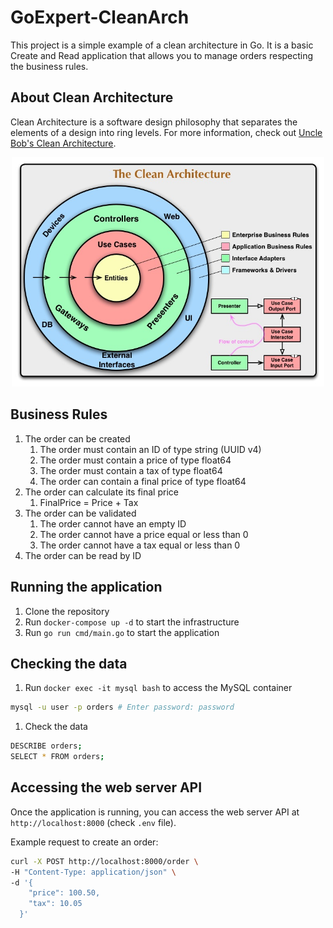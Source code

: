 # GoExpert-CleanArch

This project is a simple example of a clean architecture in Go. It is a basic Create and Read application that allows you to manage orders respecting the business rules.

## About Clean Architecture

Clean Architecture is a software design philosophy that separates the elements of a design into ring levels. For more information, check out [Uncle Bob's Clean Architecture](https://blog.cleancoder.com/uncle-bob/2012/08/13/the-clean-architecture.html).

<div align="center">
  <img src="./assets/CleanArchitecture.jpg" alt="Clean Architecture" width="500">
</div>

## Business Rules

1. The order can be created
    1. The order must contain an ID of type string (UUID v4)
    1. The order must contain a price of type float64
    1. The order must contain a tax of type float64
    1. The order can contain a final price of type float64
1. The order can calculate its final price
    1. FinalPrice = Price + Tax
1. The order can be validated
    1. The order cannot have an empty ID
    1. The order cannot have a price equal or less than 0
    1. The order cannot have a tax equal or less than 0
1. The order can be read by ID

## Running the application

1. Clone the repository
1. Run `docker-compose up -d` to start the infrastructure
1. Run `go run cmd/main.go` to start the application

## Checking the data

1. Run `docker exec -it mysql bash` to access the MySQL container

```bash
mysql -u user -p orders # Enter password: password
```

1. Check the data

```bash
DESCRIBE orders;
SELECT * FROM orders;
```

## Accessing the web server API

Once the application is running, you can access the web server API at `http://localhost:8000` (check `.env` file).

Example request to create an order:

```bash
curl -X POST http://localhost:8000/order \
-H "Content-Type: application/json" \
-d '{
    "price": 100.50,
    "tax": 10.05
  }'
```
